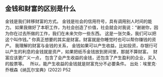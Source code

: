 ## 金钱和财富的区别是什么
金钱是我们转移财富的方式。 金钱是社会的信用符号，具有调用别人时间的能力。
如果我做好了本职工作，为社会创造了价值，社会就会对我说：“谢谢你，因为你在过去所做的工作，我们在未来欠你一些东西。 这是一张欠条，我们可以把这个叫作钱。”
你真正想要的其实是财富。财富就是你睡觉时也可以帮你赚钱的资产。
我理解的财富与金钱的关系， 金钱如果可以产生收益，比如投资，存银行可以产生的利息的金钱就是资产，如果把纸币金钱放到房间里，那就不算财富。  财富应该更广义一点， 包含了会产生收益的金钱，还包含了产生盈利的企业，买入的股票等。   所以，能产生收益的金钱就是财富充分不必要条件。
出处：埃里克·乔根森《纳瓦尔宝典》(2022) P52
